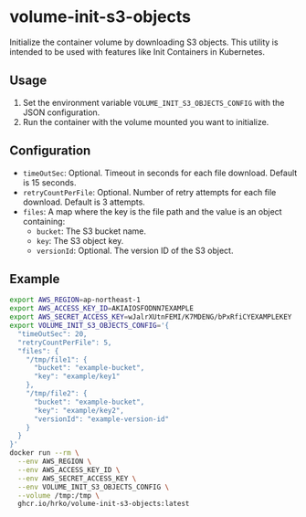 # volume-init-s3-objects
Initialize the container volume by downloading S3 objects.
This utility is intended to be used with features like Init Containers in Kubernetes.

## Usage

1. Set the environment variable `VOLUME_INIT_S3_OBJECTS_CONFIG` with the JSON configuration.
2. Run the container with the volume mounted you want to initialize.

## Configuration

- `timeOutSec`: Optional. Timeout in seconds for each file download. Default is 15 seconds.
- `retryCountPerFile`: Optional. Number of retry attempts for each file download. Default is 3 attempts.
- `files`: A map where the key is the file path and the value is an object containing:
  - `bucket`: The S3 bucket name.
  - `key`: The S3 object key.
  - `versionId`: Optional. The version ID of the S3 object.

## Example

```sh
export AWS_REGION=ap-northeast-1
export AWS_ACCESS_KEY_ID=AKIAIOSFODNN7EXAMPLE
export AWS_SECRET_ACCESS_KEY=wJalrXUtnFEMI/K7MDENG/bPxRfiCYEXAMPLEKEY
export VOLUME_INIT_S3_OBJECTS_CONFIG='{
  "timeOutSec": 20,
  "retryCountPerFile": 5,
  "files": {
    "/tmp/file1": {
      "bucket": "example-bucket",
      "key": "example/key1"
    },
    "/tmp/file2": {
      "bucket": "example-bucket",
      "key": "example/key2",
      "versionId": "example-version-id"
    }
  }
}'
docker run --rm \
  --env AWS_REGION \
  --env AWS_ACCESS_KEY_ID \
  --env AWS_SECRET_ACCESS_KEY \
  --env VOLUME_INIT_S3_OBJECTS_CONFIG \
  --volume /tmp:/tmp \
  ghcr.io/hrko/volume-init-s3-objects:latest
```

